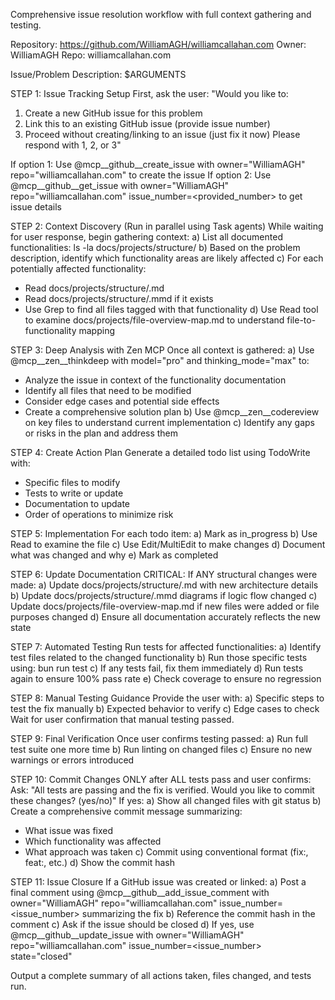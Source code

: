 Comprehensive issue resolution workflow with full context gathering and testing.

Repository: https://github.com/WilliamAGH/williamcallahan.com
Owner: WilliamAGH
Repo: williamcallahan.com

Issue/Problem Description: $ARGUMENTS

STEP 1: Issue Tracking Setup
First, ask the user: "Would you like to: 
1) Create a new GitHub issue for this problem
2) Link this to an existing GitHub issue (provide issue number)
3) Proceed without creating/linking to an issue (just fix it now)
Please respond with 1, 2, or 3"

If option 1: Use @mcp__github__create_issue with owner="WilliamAGH" repo="williamcallahan.com" to create the issue
If option 2: Use @mcp__github__get_issue with owner="WilliamAGH" repo="williamcallahan.com" issue_number=<provided_number> to get issue details

STEP 2: Context Discovery (Run in parallel using Task agents)
While waiting for user response, begin gathering context:
a) List all documented functionalities: ls -la docs/projects/structure/
b) Based on the problem description, identify which functionality areas are likely affected
c) For each potentially affected functionality:
   - Read docs/projects/structure/<functionality>.md
   - Read docs/projects/structure/<functionality>.mmd if it exists
   - Use Grep to find all files tagged with that functionality
d) Use Read tool to examine docs/projects/file-overview-map.md to understand file-to-functionality mapping

STEP 3: Deep Analysis with Zen MCP
Once all context is gathered:
a) Use @mcp__zen__thinkdeep with model="pro" and thinking_mode="max" to:
   - Analyze the issue in context of the functionality documentation
   - Identify all files that need to be modified
   - Consider edge cases and potential side effects
   - Create a comprehensive solution plan
b) Use @mcp__zen__codereview on key files to understand current implementation
c) Identify any gaps or risks in the plan and address them

STEP 4: Create Action Plan
Generate a detailed todo list using TodoWrite with:
- Specific files to modify
- Tests to write or update
- Documentation to update
- Order of operations to minimize risk

STEP 5: Implementation
For each todo item:
a) Mark as in_progress
b) Use Read to examine the file
c) Use Edit/MultiEdit to make changes
d) Document what was changed and why
e) Mark as completed

STEP 6: Update Documentation
CRITICAL: If ANY structural changes were made:
a) Update docs/projects/structure/<functionality>.md with new architecture details
b) Update docs/projects/structure/<functionality>.mmd diagrams if logic flow changed
c) Update docs/projects/file-overview-map.md if new files were added or file purposes changed
d) Ensure all documentation accurately reflects the new state

STEP 7: Automated Testing
Run tests for affected functionalities:
a) Identify test files related to the changed functionality
b) Run those specific tests using: bun run test <test-files>
c) If any tests fail, fix them immediately
d) Run tests again to ensure 100% pass rate
e) Check coverage to ensure no regression

STEP 8: Manual Testing Guidance
Provide the user with:
a) Specific steps to test the fix manually
b) Expected behavior to verify
c) Edge cases to check
Wait for user confirmation that manual testing passed.

STEP 9: Final Verification
Once user confirms testing passed:
a) Run full test suite one more time
b) Run linting on changed files
c) Ensure no new warnings or errors introduced

STEP 10: Commit Changes
ONLY after ALL tests pass and user confirms:
Ask: "All tests are passing and the fix is verified. Would you like to commit these changes? (yes/no)"
If yes:
a) Show all changed files with git status
b) Create a comprehensive commit message summarizing:
   - What issue was fixed
   - Which functionality was affected
   - What approach was taken
c) Commit using conventional format (fix:, feat:, etc.)
d) Show the commit hash

STEP 11: Issue Closure
If a GitHub issue was created or linked:
a) Post a final comment using @mcp__github__add_issue_comment with owner="WilliamAGH" repo="williamcallahan.com" issue_number=<issue_number> summarizing the fix
b) Reference the commit hash in the comment
c) Ask if the issue should be closed
d) If yes, use @mcp__github__update_issue with owner="WilliamAGH" repo="williamcallahan.com" issue_number=<issue_number> state="closed"

Output a complete summary of all actions taken, files changed, and tests run.